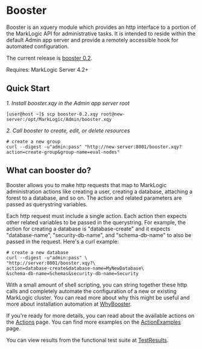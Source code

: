 Booster
=======

Booster is an xquery module which provides an http interface to a portion of the MarkLogic API for administrative tasks.  It is intended to reside within the default  Admin app server and provide a remotely accessible hook for automated configuration.

The current release is [booster 0.2](https://github.com/downloads/codycollier/booster/booster-0.2.xqy).

Requires: MarkLogic Server 4.2+


Quick Start
-----------

*1. Install booster.xqy in the Admin app server root*

    [user@host ~]$ scp booster-0.2.xqy root@new-server:/opt/MarkLogic/Admin/booster.xqy


*2. Call booster to create, edit, or delete resources*

    # create a new group
    curl --digest -u"admin:pass" "http://new-server:8001/booster.xqy?action=create-group&group-name=eval-nodes"




What can booster do?
---------------------

Booster allows you to make http requests that map to MarkLogic administration actions like creating a user, creating a database, attaching a forest to a database, and so on.  The action and related parameters are passed as querystring variables.


Each http request must include a single action.  Each action then expects other related variables to be passed in the querystring.  For example, the action for creating a database is "database-create" and it expects "database-name", "security-db-name", and "schema-db-name" to also be passed in the request.  Here's a curl example:

    # create a new database
    curl --digest -u"admin:pass" \
    "http://server:8001/booster.xqy?\
    action=database-create&database-name=MyNewDatabase\
    &schema-db-name=Schemas&security-db-name=Security




With a small amount of shell scripting, you can string together these http calls and completely automate the configuration of a new or existing MarkLogic cluster.  You can read more about why this might be useful and more about installation automation at [WhyBooster](https://github.com/codycollier/booster/wiki/WhyBooster).


If you're ready for more details, you can read about the available actions on the [Actions](https://github.com/codycollier/booster/wiki/Actions) page.  You can find more examples on the [ActionExamples](https://github.com/codycollier/booster/wiki/ActionExamples) page.


You can view results from the functional test suite at [TestResults](https://github.com/codycollier/booster/wiki/TestResults).




